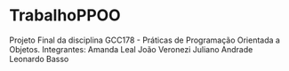 # TrabalhoPPOO
Projeto Final da disciplina GCC178 - Práticas de Programação Orientada a Objetos. 
Integrantes: 
Amanda Leal 
João Veronezi 
Juliano Andrade 
Leonardo Basso 
